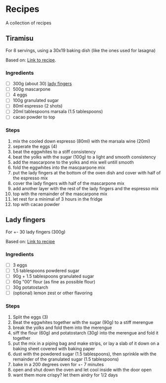 # Recipes

A collection of recipes

## Tiramisu

For 8 servings, using a 30x19 baking dish (like the ones used for lasagna)

Based on: [Link to recipe](https://www.recipesfromitaly.com/tiramisu-original-italian-recipe/#recipe).

### Ingredients

- [ ] 300g (about 30) [lady fingers](#lady-fingers)
- [ ] 500g mascarpone
- [ ] 4 eggs
- [ ] 100g granulated sugar
- [ ] 80ml espresso (2 shots)
- [ ] 20ml tablespoons marsala (1.5 tablespoons)
- [ ] cacao powder to top

### Steps

1. mix the cooled down espresso (80ml) with the marsala wine (20ml)
2. seperate the eggs (4)
3. beat the eggwhites to a stiff consistency
4. beat the yolks with the sugar (100g) to a light and smooth consistency
5. add the mascarpone to the yolks and mix well untill smooth
6. fold the eggwhites into the mascparpone mix
7. put the lady fingers at the bottom of the oven dish and cover with half of the espresso mix
8. cover the lady fingers with half of the mascarpone mix
9. add another layer with the rest of the lady fingers and the espresso mix
10. top with the remainder of the mascarpone mix
11. let rest for a minimal of 3 hours in the fridge
12. top with cacao powder

## Lady fingers

For +- 30 lady fingers (300g)

Based on: [Link to recipe](https://www.recipesfromitaly.com/homemade-ladyfingers-recipe/)

### Ingredients

- [ ] 3 eggs
- [ ] 1,5 tablespoons powdered sugar
- [ ] 90g + 1.5 tablespoons granulated sugar
- [ ] 60g "00" flour (as fine as possible flour)
- [ ] 30g potatostarch
- [ ] (optional) lemon zest or other flavoring

### Steps

1. Split the eggs (3)
2. Beat the eggwhites together with the sugar (90g) to a stiff merengue
3. break the yolks and fold them into the merengue
4. siff the flour (60g) and potatostarch (30g) into the merengue and fold it together
5. put the mix in a piping bag and make strips, or lay a slab of it down on a baking sheet covered with baking paper
6. dust with the powdered sugar (1.5 tablespoons), then sprinkle with the remainder of the granulated sugar (1.5 tablespoons)
7. bake in a 200 degrees oven for +- 7 minutes
8. open and shut down the oven and let cool inside with the door open
9. want them more crispy? let them airdry for 1/2 days